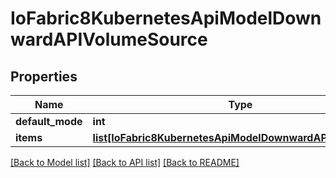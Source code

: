 # IoFabric8KubernetesApiModelDownwardAPIVolumeSource

## Properties
Name | Type | Description | Notes
------------ | ------------- | ------------- | -------------
**default_mode** | **int** |  | [optional] 
**items** | [**list[IoFabric8KubernetesApiModelDownwardAPIVolumeFile]**](IoFabric8KubernetesApiModelDownwardAPIVolumeFile.md) |  | [optional] 

[[Back to Model list]](../README.md#documentation-for-models) [[Back to API list]](../README.md#documentation-for-api-endpoints) [[Back to README]](../README.md)

